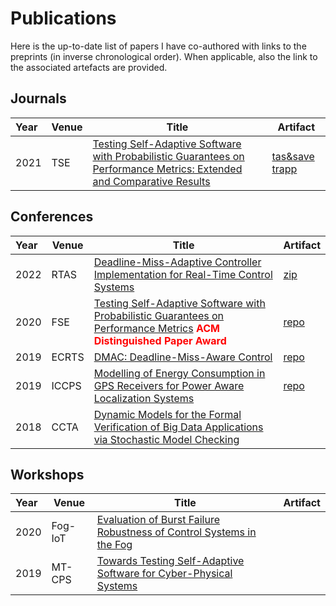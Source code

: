 # Publications 

Here is the up-to-date list of papers I have co-authored with links to the preprints (in inverse chronological order).
When applicable, also the link to the associated artefacts are provided.

## Journals

| Year | Venue    | Title     | Artifact |
|:-----|----------|-----------|----------|
| 2021 | TSE      | [Testing Self-Adaptive Software with Probabilistic Guarantees on Performance Metrics: Extended and Comparative Results](https://github.com/ManCla/papers/blob/main/assets/pdfs/journal/2021_tse.pdf) | [tas&save](https://github.com/ManCla/ESEC-FSE-2020/tree/TSE_extension) [trapp](https://github.com/ManCla/TRAPP) | 

## Conferences

| Year | Venue    | Title     | Artifact |
|:-----|--------------|-----------|----------|
| 2022 | RTAS     | [Deadline-Miss-Adaptive Controller Implementation for Real-Time Control Systems](https://github.com/ManCla/papers/blob/main/assets/pdfs/conference/2022_rtas.pdf) | [zip](https://github.com/ManCla/papers/raw/main/assets/artifacts/rtas2022-artifact.zip)|
| 2020 | FSE      | [Testing Self-Adaptive Software with Probabilistic Guarantees on Performance Metrics](https://github.com/ManCla/papers/blob/main/assets/pdfs/conference/2020_fse.pdf)  **<span style="color: red;">ACM Distinguished Paper Award</span>**  | [repo](https://github.com/ManCla/ESEC-FSE-2020)|
| 2019 | ECRTS    | [DMAC: Deadline-Miss-Aware Control](https://github.com/ManCla/papers/blob/main/assets/pdfs/conference/2019_ecrts.pdf) | [repo](https://gitlab.control.lth.se/mmaggio/paolo-ecrts19) |
| 2019 | ICCPS    | [Modelling of Energy Consumption in GPS Receivers for Power Aware Localization Systems](https://github.com/ManCla/papers/blob/main/assets/pdfs/conference/2019_iccps.pdf) | [repo](https://gitlab.control.lth.se/mmaggio/gps-modeling)
| 2018 | CCTA     | [Dynamic Models for the Formal Verification of Big Data Applications via Stochastic Model Checking](https://github.com/ManCla/papers/blob/main/assets/pdfs/conference/2018_ccta.pdf) | |

## Workshops

| Year | Venue    | Title     | Artifact |
|:-----|----------|-----------|----------|
| 2020 | Fog-IoT  | [Evaluation of Burst Failure Robustness of Control Systems in the Fog](https://github.com/ManCla/papers/blob/main/assets/pdfs/workshop/2020_fogiot.pdf) | |
| 2019 | MT-CPS   | [Towards Testing Self-Adaptive Software for Cyber-Physical Systems](https://github.com/ManCla/papers/blob/main/assets/pdfs/workshop/2019_mtcps.pdf)

